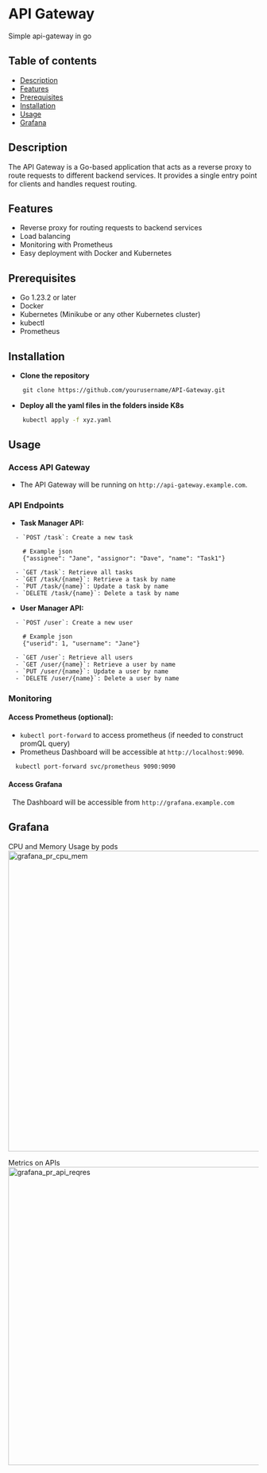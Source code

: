 # API Gateway

Simple api-gateway in go

## Table of contents
- [Description](#description)
- [Features](#features)
- [Prerequisites](#prerequisites)
- [Installation](#installation)
- [Usage](#usage)
- [Grafana](#grafana)

## Description
The API Gateway is a Go-based application that acts as a reverse proxy to route requests to different backend services. It provides a single entry point for clients and handles request routing.

## Features
- Reverse proxy for routing requests to backend services
- Load balancing
- Monitoring with Prometheus
- Easy deployment with Docker and Kubernetes

## Prerequisites
- Go 1.23.2 or later
- Docker
- Kubernetes (Minikube or any other Kubernetes cluster)
- kubectl
- Prometheus

## Installation

- **Clone the repository**
```bash
    git clone https://github.com/yourusername/API-Gateway.git
```
- **Deploy all the yaml files in the folders inside K8s**
```bash
    kubectl apply -f xyz.yaml
```

## Usage

### Access API Gateway
- The API Gateway will be running on `http://api-gateway.example.com`.
### API Endpoints
- **Task Manager API:**
```
  - `POST /task`: Create a new task
    
    # Example json
    {"assignee": "Jane", "assignor": "Dave", "name": "Task1"}
   
  - `GET /task`: Retrieve all tasks
  - `GET /task/{name}`: Retrieve a task by name
  - `PUT /task/{name}`: Update a task by name
  - `DELETE /task/{name}`: Delete a task by name
```
- **User Manager API:**
```
  - `POST /user`: Create a new user
 
    # Example json
    {"userid": 1, "username": "Jane"}
   
  - `GET /user`: Retrieve all users
  - `GET /user/{name}`: Retrieve a user by name
  - `PUT /user/{name}`: Update a user by name
  - `DELETE /user/{name}`: Delete a user by name
```

### Monitoring

#### Access Prometheus (optional):
- `kubectl port-forward` to access prometheus (if needed to construct promQL query)
- Prometheus Dashboard will be accessible at `http://localhost:9090`.
```bash
  kubectl port-forward svc/prometheus 9090:9090
```
#### Access Grafana
  The Dashboard will be accessible from `http://grafana.example.com`

## Grafana
CPU and Memory Usage by pods
<img width="604" alt="grafana_pr_cpu_mem" src="https://github.com/user-attachments/assets/0b0e5dc8-bc6a-47ca-b110-1d717ee12c6f">

Metrics on APIs
<img width="599" alt="grafana_pr_api_reqres" src="https://github.com/user-attachments/assets/b1636bdb-8632-43bb-a90e-b638426ef0e3">




